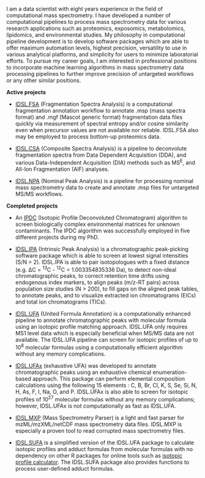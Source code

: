 I am a data scientist with eight years experience in the field of computational mass spectrometry. I have developed a number of computational pipelines to process mass spectrometry data for various research applications such as proteomics, exposomics, metabolomics, lipidomics, and environmental studies. My philosophy in computational pipeline development is to develop software packages which are able to offer maximum automation levels, highest precision, versatility to use in various analytical platforms, and simplicity for users to minimize laboratorial efforts. To pursue my career goals, I am interested in professional positions to incorporate machine learning algorithms in mass spectrometry data processing pipelines to further improve precision of untargeted workflows or any other similar positions.

**Active projects**

  - [IDSL.FSA](https://github.com/idslme/IDSL.FSA) (Fragmentation Spectra Analysis) is a computational fragmentation annotation workflow to annotate .msp (mass spectra format) and .mgf (Mascot generic format) fragmentation data files quickly via measurement of spectral entropy and/or cosine similarity even when precursor values are not available nor reliable. IDSL.FSA also may be employed to process bottom-up proteomics data.

  - [IDSL.CSA](https://github.com/idslme/IDSL.CSA) (Composite Spectra Analysis) is a pipeline to deconvolute fragmentation spectra from Data Dependent Acquisition (DDA), and various Data-Independent Acquisition (DIA) methods such as MS<sup>E</sup>, and All-Ion Fragmentation (AIF) analyses.

  - [IDSL.NPA](https://github.com/idslme/IDSL.NPA) (Nominal Peak Analysis) is a pipeline for processing nominal mass spectrometry data to create and annotate .msp files for untargeted MS/MS workflows.

**Completed projects**

  - An [IPDC](https://github.com/sajfb/Isotopic-Profile-Deconvolution-Chromatogram-IPDC-algorithm) (Isotopic Profile Deconvoluted Chromatogram) algorithm to screen biologically complex environmental matrices for unknown contaminants. The IPDC algorithm was successfully employed in five different projects during my PhD.

  - [IDSL.IPA](https://github.com/idslme/IDSL.IPA) (Intrinsic Peak Analysis) is a chromatographic peak-picking software package which is able to screen at lowest signal intensities (S/N > 2). IDSL.IPA is able to pair isotopologues with a fixed distance (e.g. &Delta;C = <sup>13</sup>C - <sup>12</sup>C = 1.003354835336 Da), to detect non-ideal chromatographic peaks, to correct retention time drifts using endogenous index markers, to align peaks (m/z-RT pairs) across population size studies (N > 200), to fill gaps on the aligned peak tables, to annotate peaks, and to visualize extracted ion chromatograms (EICs) and total ion chromatograms (TICs).

  - [IDSL.UFA](https://github.com/idslme/IDSL.UFA) (United Formula Annotation) is a computationally enhanced pipeline to annotate chromatographic peaks with molecular formula using an isotopic profile matching approach. IDSL.UFA only requires MS1 level data which is especially beneficial when MS/MS data are not available. The IDSL.UFA pipeline can screen for isotopic profiles of up to 10<sup>8</sup> molecular formulas using a computationally efficient algorithm without any memory complications.

  - [IDSL.UFAx](https://github.com/idslme/IDSL.UFAx) (exhaustive UFA) was developed to annotate chromatographic peaks using an exhaustive chemical enumeration-based approach. This package can perform elemental composition calculations using the following 15 elements : C, B, Br, Cl, K, S, Se, Si, N, H, As, F, I, Na, O, and P. IDSL.UFAx is also able to screen for isotopic profiles of 10<sup>27</sup> molecular formulas without any memory complications; however, IDSL.UFAx is not computationally as fast as IDSL.UFA.

  - [IDSL.MXP](https://github.com/idslme/IDSL.MXP) (Mass Spectrometry Parser) is a light and fast parser for mzML/mzXML/netCDF mass spectrometry data files. IDSL.MXP is especially a proven tool to read corrupted mass spectrometry files.

  - [IDSL.SUFA](https://github.com/idslme/IDSL.SUFA) is a simplified version of the IDSL.UFA package to calculate isotopic profiles and adduct formulas from molecular formulas with no dependency on other R packages for online tools such as [isotopic profile calculator](https://ipc.idsl.me/). The IDSL.SUFA package also provides functions to process user-defined adduct formulas.
